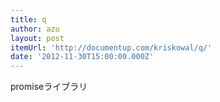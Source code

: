 ```yaml
---
title: q
author: azu
layout: post
itemUrl: 'http://documentup.com/kriskowal/q/'
date: '2012-11-30T15:00:00.000Z'
---
```

promiseライブラリ
